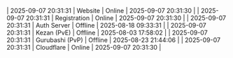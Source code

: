 | 2025-09-07 20:31:31 | Website | Online | 2025-09-07 20:31:30 |
| 2025-09-07 20:31:31 | Registration | Online | 2025-09-07 20:31:30 |
| 2025-09-07 20:31:31 | Auth Server | Offline | 2025-08-18 09:33:31 |
| 2025-09-07 20:31:31 | Kezan (PvE) | Offline | 2025-08-03 17:58:02 |
| 2025-09-07 20:31:31 | Gurubashi (PvP) | Offline | 2025-08-23 21:44:06 |
| 2025-09-07 20:31:31 | Cloudflare | Online | 2025-09-07 20:31:30 |
